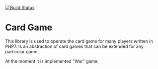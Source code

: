 [![Build Status](https://travis-ci.org/bnowak/card-game.svg?branch=master)](https://travis-ci.org/bnowak/card-game)

Card Game
=========

This library is used to operate the card game for many players written in PHP7. Is an abstraction of card games that can be extended for any particular game.

At the moment it is implemented "War" game.